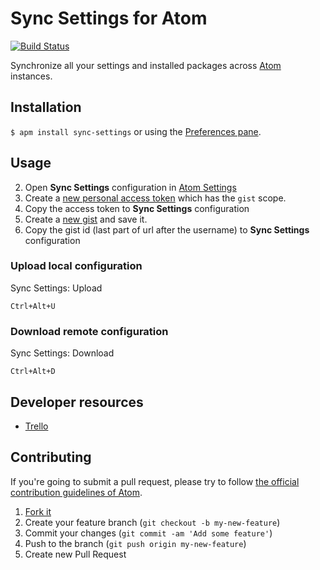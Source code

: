 # Sync Settings for Atom

[![Build Status](https://travis-ci.org/Hackafe/atom-sync-settings.svg?branch=master)](https://travis-ci.org/Hackafe/atom-sync-settings)

Synchronize all your settings and installed packages across [Atom](http://atom.io) instances.

## Installation

`$ apm install sync-settings` or using the [Preferences pane](atom://config).

## Usage

2. Open **Sync Settings** configuration in [Atom Settings](atom://config)
1. Create a [new personal access token](https://github.com/settings/tokens/new) which has the `gist` scope.
3. Copy the access token to **Sync Settings** configuration
4. Create a [new gist](https://gist.github.com/) and save it.
5. Copy the gist id (last part of url after the username) to **Sync Settings** configuration

### Upload local configuration
Sync Settings: Upload

    Ctrl+Alt+U

### Download remote configuration
Sync Settings: Download

    Ctrl+Alt+D

## Developer resources

* [Trello](https://trello.com/b/tIgpeWr3/atom-sync)

## Contributing

If you're going to submit a pull request, please try to follow
[the official contribution guidelines of Atom](https://atom.io/docs/latest/contributing).

1. [Fork it](http://github.com/Hackafe/atom-sync-settings/)
2. Create your feature branch (`git checkout -b my-new-feature`)
3. Commit your changes (`git commit -am 'Add some feature'`)
4. Push to the branch (`git push origin my-new-feature`)
5. Create new Pull Request
